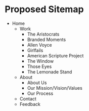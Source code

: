 # Proposed Sitemap
- Home
    - Work
        - The Aristocrats
        - Branded Moments
        - Allen Voyce
        - Girlfails
        - American Scripture Project
        - The Window
        - Those Eyes
        - The Lemonade Stand
    - About
        - About Us
        - Our Mission/Vision/Values
        - Our Process
    - Contact
    - Feedback
